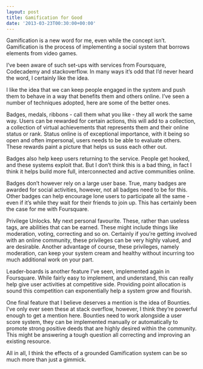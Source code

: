 ```yaml
---
layout: post
title: Gamification for Good
date: '2013-03-23T00:30:00+00:00'
---
```

Gamification is a new word for me, even while the concept isn’t. Gamification
is the process of implementing a social system that borrows elements from video
games. 

I’ve been aware of such set-ups with services from Foursquare, Codecademy and
stackoverflow. In many ways it’s odd that I’d never heard the word, I certainly
like the idea.

I like the idea that we can keep people engaged in the system and push them to
behave in a way that benefits them and others online. I’ve seen a number of
techniques adopted, here are some of the better ones.

Badges, medals, ribbons - call them what you like - they all work the same way.
Users can be rewarded for certain actions, this will add to a collection, a
collection of virtual achievements that represents them and their online status
or rank. Status online is of exceptional importance, with it being so open and
often impersonal, users needs to be able to evaluate others. These rewards
paint a picture that helps us suss each other out.

Badges also help keep users returning to the service. People get hooked, and
these systems exploit that. But I don’t think this is a bad thing, in fact I
think it helps build more full, interconnected and active communities online.

Badges don’t however rely on a large user base. True, many badges are awarded
for social activities, however, not all badges need to be for this. Other
badges can help encourage lone users to participate all the same - even if
it’s while they wait for their friends to join up. This has certainly been
the case for me with Foursquare.

Privilege Unlocks. My next personal favourite. These, rather than useless tags,
are abilities that can be earned. These might include things like moderation,
voting, correcting and so on. Certainly if you’re getting involved with an
online community, these privileges can be very highly valued, and are
desirable. Another advantage of course, these privileges, namely moderation,
can keep your system cream and healthy without incurring too much additional
work on your part.

Leader-boards is another feature I’ve seen, implemented again in Foursquare.
While fairly easy to implement, and understand, this can really help give user
activities at competitive side. Providing point allocation is sound this
competition can exponentially help a system grow and flourish.

One final feature that I believe deserves a mention is the idea of Bounties.
I’ve only ever seen these at stack overflow, however, I think they’re powerful
enough to get a mention here. Bounties need to work alongside a user score
system, they can be implemented manually or automatically to promote strong
positive deeds that are highly desired within the community. This might be
answering a tough question all correcting and improving an existing resource.

All in all, I think the effects of a grounded Gamification system can be so
much more than just a gimmick.
